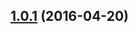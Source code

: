 <a name="1.0.1"></a>
## [1.0.1](https://github.com/vovanr/bem-classname-parser/compare/v1.0.0...v1.0.1) (2016-04-20)




